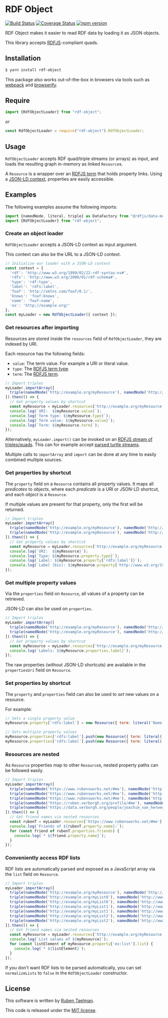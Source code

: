 # RDF Object

[![Build Status](https://travis-ci.org/rubensworks/rdf-object.js.svg?branch=master)](https://travis-ci.org/rubensworks/rdf-object.js)
[![Coverage Status](https://coveralls.io/repos/github/rubensworks/rdf-object.js/badge.svg?branch=master)](https://coveralls.io/github/rubensworks/rdf-object.js?branch=master)
[![npm version](https://badge.fury.io/js/rdf-object.svg)](https://www.npmjs.com/package/rdf-object)

RDF Object makes it easier to read RDF data
by loading it as JSON objects.

This library accepts [RDFJS](http://rdf.js.org/)-compliant quads.

## Installation

```bash
$ yarn install rdf-object
```

This package also works out-of-the-box in browsers via tools such as [webpack](https://webpack.js.org/) and [browserify](http://browserify.org/).

## Require

```javascript
import {RdfObjectLoader} from "rdf-object";
```

_or_

```javascript
const RdfObjectLoader = require("rdf-object").RdfObjectLoader;
```

## Usage

`RdfObjectLoader` accepts RDF quad/triple streams (or arrays) as input,
and loads the resulting graph in-memory as linked `Resource`s.

A `Resource` is a wrapper over an [RDFJS term](http://rdf.js.org/#term-interface) that holds property links.
Using a [JSON-LD context](https://json-ld.org/),
properties are easily accessible.

## Examples

The following examples assume the following imports:

```javascript
import {namedNode, literal, triple} as DataFactory from "@rdfjs/data-model"; // External library
import {RdfObjectLoader} from "rdf-object";
```

### Create an object loader

`RdfObjectLoader` accepts a JSON-LD context as input argument.

This context can also be the URL to a JSON-LD context.

```javascript
// Initialize our loader with a JSON-LD context
const context = {
  'rdf': 'http://www.w3.org/1999/02/22-rdf-syntax-ns#',
  'rdfs': 'http://www.w3.org/2000/01/rdf-schema#',
  'type': 'rdf:type',
  'label': 'rdfs:label',
  'foaf': 'http://xmlns.com/foaf/0.1/',
  'knows': 'foaf:knows',
  'name': 'foaf:name',
  'ex': 'http://example.org/'
};
const myLoader = new RdfObjectLoader({ context });
```

### Get resources after importing

Resources are stored inside the `resources` field of `RdfObjectLoader`,
they are indexed by URI.

Each resource has the following fields:
* `value`: The term value. For example a URI or literal value.
* `type`: The [RDFJS term type](http://rdf.js.org/#term-interface).
* `term`: The [RDFJS term](http://rdf.js.org/#term-interface).

```javascript
// Import triples
myLoader.importArray([
  triple(namedNode('http://example.org/myResource'), namedNode('http://www.w3.org/1999/02/22-rdf-syntax-ns#type'), namedNode('http://example.org/Resource')),
]).then(() => {
  // Get property values by shortcut
  const myResource = myLoader.resources['http://example.org/myResource'];
  console.log(`URI:  ${myResource.value}`);
  console.log(`Term type: ${myResource.type}`);
  console.log(`Term value: ${myResource.value}`);
  console.log(`Term: ${myResource.term}`);
});
```

Alternatively, `myLoader.import()` can be invoked on
an [RDFJS stream of triples/quads](http://rdf.js.org/#stream-interface).
This can for example accept [parsed turtle streams](https://www.npmjs.com/package/n3#from-an-rdf-stream-to-quads).

Multiple calls to `importArray` and `import` can be done at any time
to easily combined multiple sources.

### Get properties by shortcut

The `property` field on a `Resource`
contains all property values.
It maps all _predicates_ to _objects_,
where each _predicate_ is a URI or JSON-LD shortcut,
and each _object_ is a `Resource`.

If multiple values are present for that property,
only the first will be returned.

```javascript
// Import triples
myLoader.importArray([
  triple(namedNode('http://example.org/myResource'), namedNode('http://www.w3.org/1999/02/22-rdf-syntax-ns#type'), namedNode('http://example.org/Resource')),
  triple(namedNode('http://example.org/myResource'), namedNode('http://www.w3.org/2000/01/rdf-schema#label'), literal('My Resource')),
]).then(() => {
  // Get property values by shortcut
  const myResource = myLoader.resources['http://example.org/myResource'];
  console.log(`URI:  ${myResource}`);
  console.log(`Type: ${myResource.property.type}`);
  console.log(`Label: ${myResource.property['rdfs:label']}`);
  console.log(`Label (bis): ${myResource.property['http://www.w3.org/1999/02/22-rdf-syntax-ns#label']}`);
});
```

### Get multiple property values

Via the `properties` field on `Resource`,
all values of a property can be retrieved.

JSON-LD can also be used on `properties`.

```javascript
// Import triples
myLoader.importArray([
  triple(namedNode('http://example.org/myResource'), namedNode('http://www.w3.org/1999/02/22-rdf-syntax-ns#type'), namedNode('http://example.org/Resource')),
  triple(namedNode('http://example.org/myResource'), namedNode('http://www.w3.org/2000/01/rdf-schema#label'), literal('My Resource')),
]).then(() => {
  // Get property values by shortcut
  const myResource = myLoader.resources['http://example.org/myResource'];
  console.log(`Labels: ${myResource.properties.label}`);
});
```

The raw properties (without JSON-LD shortcuts) are
available in the `propertiesUri` field on `Resource`.

### Set properties by shortcut

The `property` and `properties` field can also be used to _set_ new values on a resource.

For example:
```javascript
// Sets a single property value
myResource.property['rdfs:label'] = new Resource({ term: literal('Name') });

// Sets multiple property values
myResource.properties['rdfs:label'].push(new Resource({ term: literal('Name 1') }));
myResource.properties['rdfs:label'].push(new Resource({ term: literal('Name 2') }));
```

### Resources are nested

As `Resource` properties map to other `Resource`s,
nested property paths can be followed easily.

```javascript
// Import triples
myLoader.importArray([
  triple(namedNode('https://www.rubensworks.net/#me'), namedNode('http://xmlns.com/foaf/0.1/knows'), namedNode('https://ruben.verborgh.org/profile/#me')),
  triple(namedNode('https://www.rubensworks.net/#me'), namedNode('http://xmlns.com/foaf/0.1/knows'), namedNode('https://data.verborgh.org/people/joachim_van_herwegen')),
  triple(namedNode('https://www.rubensworks.net/#me'), namedNode('http://xmlns.com/foaf/0.1/name'), literal('Ruben Taelman')),
  triple(namedNode('https://ruben.verborgh.org/profile/#me'), namedNode('http://xmlns.com/foaf/0.1/name'), literal('Ruben Verborgh')),
  triple(namedNode('https://data.verborgh.org/people/joachim_van_herwegen'), namedNode('http://xmlns.com/foaf/0.1/name'), literal('Joachim Van Herwegen')),
]).then(() => {
  // Get friend names via nested resources
  const rubenT = myLoader.resources['https://www.rubensworks.net/#me'];
  console.log(`Friends of ${rubenT.property.name}:`);
  for (const friend of rubenT.properties.friends) {
    console.log(`* ${friend.property.name}`);
  }
});
```

### Conveniently access RDF lists

RDF lists are automatically parsed
and exposed as a JavaScript array via the
`list` field on `Resource`.

```javascript
// Import triples
myLoader.importArray([
  triple(namedNode('http://example.org/myResource'), namedNode('http://example.org/list'), namedNode('http://example.org/myList0')),
  triple(namedNode('http://example.org/myList0'), namedNode('http://www.w3.org/1999/02/22-rdf-syntax-ns#first'), literal('A')),
  triple(namedNode('http://example.org/myList0'), namedNode('http://www.w3.org/1999/02/22-rdf-syntax-ns#rest'), namedNode('http://example.org/myList1')),
  triple(namedNode('http://example.org/myList1'), namedNode('http://www.w3.org/1999/02/22-rdf-syntax-ns#first'), literal('B')),
  triple(namedNode('http://example.org/myList1'), namedNode('http://www.w3.org/1999/02/22-rdf-syntax-ns#rest'), namedNode('http://example.org/myList2')),
  triple(namedNode('http://example.org/myList2'), namedNode('http://www.w3.org/1999/02/22-rdf-syntax-ns#first'), literal('C')),
  triple(namedNode('http://example.org/myList2'), namedNode('http://www.w3.org/1999/02/22-rdf-syntax-ns#rest'), namedNode('http://www.w3.org/1999/02/22-rdf-syntax-ns#nil')),
]).then(() => {
  // Get friend names via nested resources
  const myResource = myLoader.resources['http://example.org/myResource'];
  console.log(`List values of ${myResource}`);
  for (const listElement of myResource.property['ex:list'].list) {
    console.log(`* ${listElement}`);
  }
});
```

If you don't want RDF lists to be parsed automatically,
you can set `normalizeLists` to `false` in the `RdfObjectLoader` constructor.

## License
This software is written by [Ruben Taelman](http://rubensworks.net/).

This code is released under the [MIT license](http://opensource.org/licenses/MIT).
